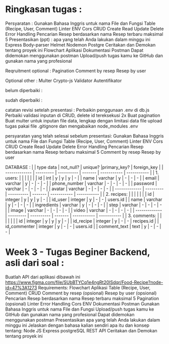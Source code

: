 


# Ringkasan tugas :
Persyaratan :
  Gunakan Bahasa Inggris untuk nama File dan Fungsi
  Table (Recipe, User, Comment)
  Linter
  ENV
  Cors
  CRUD Create Read Update Delete
  Error Handling
  Pencarian Resep berdasarkan nama
  Resep terbaru maksimal 5
  Presentasikan (ppt) :
    apa yang telah Anda lakukan dalam minggu ini
      Express
      Body-parser
      Helmet
      Nodemon
      Postgre
    Ceritakan dan Demokan tentang proyek ini
    Flowchart Aplikasi
    Dokumentasi Postman
    Dapat didemokan menggunakan postman
  Upload/push tugas kamu ke GitHub dan gunakan nama yang profesional

Reqruitment optional :
  Pagination
  Comment by resep
  Resep by user

Optional other :
  Multer
  Crypto-js
  Validator
  Autentifikator


belum diperbaiki :

sudah diperbaiki :

catatan revisi setelah presentasi :
  Perbaikin penggunaan .env di db.js
  Perbaiki validasi inputan di CRUD, delete id tereksekusi 2x
  Buat pagination
  Buat multer untuk inputan file data, lengkap dengan limitasi data file
  upload tugas pakai file .gitignore dan mengabaikan node_modules
.env

persyaratan yang telah selesai sebelum presentasi:
  Gunakan Bahasa Inggris untuk nama File dan Fungsi
  Table (Recipe, User, Comment)
  Linter
  ENV
  Cors
  CRUD Create Read Update Delete
  Error Handling
  Pencarian Resep berdasarkan nama
  Resep terbaru maksimal 5
  Comment by resep
  Resep by user

DATABASE : 
|               | type data |  not_null? | unique? |primary_key? | foreign_key |
| ------------- | --------- | ---------- | ------- | ----------- | ----------- | 
| 1. users:     |           |            |         |             |             |
| id            | int       |  y         |  y      | y           | -           |
| name          | varchar   |  y         |  -      | -           | -           |
| email         | varchar   |  y         |  -      | -           | -           |
| phone_number  | varchar   |  -         |  -      | -           | -           |
| password      | varchar   |  -         |  -      | -           | -           |
| avatar        | varchar   |  -         |  -      | -           | -           |
| ------------- | --------- | ---------- | ------- | ----------- | ----------- |
| 2. recipes:   |           |            |         |             |             |
| id            | integer   |  y         |  y      | y           | -           |
| id_user       | integer   |  y         |  -      | -           | users.id    |
| name          | varchar   |  y         |  -      | -           | -           |
| ingredients   | varchar   |  y         |  -      | -           | -           |
| step          | varchar   |  -         |  -      | -           | -           |
| image         | varchar   |  -         |  -      | -           | -           |
| video         | varchar   |  -         |  -      | -           | -           |
| ------------- | --------- | ---------- | ------- | ----------- | ----------- |
| 3. comments:  |           |            |         |             |             |
| id            | integer   |  y         |  y      | y           | -           |
| id_recipe     | integer   |  y         |  -      | -           | recipes.id  |
| id_commenter  | integer   |  y         |  -      | -           | users.id    |
| comment_text  | text      |  y         |  -      | -           | -           |

# Week 3 - Tugas Beginer Backend, asli dari soal :
Buatlah API dari aplikasi dibawah ini 
https://www.figma.com/file/SUbBTYCq1e4ngRt20lSdqr/Food-Recipe?node-id=47%3A1273
Requirements:
  Flowchart Aplikasi
  Table (Recipe, User, Comment)
  CRUD
  Comment by resep (opsional)
  Resep by user (opsional)
  Pencarian Resep berdasarkan nama
  Resep terbaru maksimal 5
  Pagination (opsional)
  Linter
  Error Handling
  Cors
  ENV
  Dokumentasi Postman
  Gunakan Bahasa Inggris untuk nama File dan Fungsi
  Upload/push tugas kamu ke GitHub dan gunakan nama yang profesional
  Dapat didemokan menggunakan postman
  Presentasikan apa yang telah Anda lakukan dalam minggu ini
  Jelaskan dengan bahasa kalian sendiri apa itu dan konsep tentang:
    Node JS
    Express
    postgreSQL
    REST API
  Ceritakan dan Demokan tentang proyek ini
